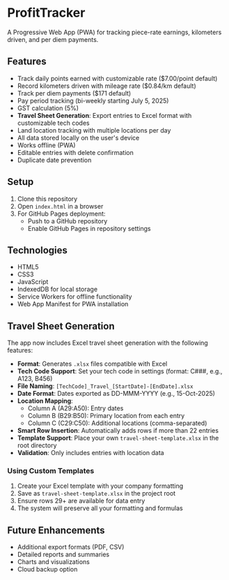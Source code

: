 # ProfitTracker

A Progressive Web App (PWA) for tracking piece-rate earnings, kilometers driven, and per diem payments.

## Features

- Track daily points earned with customizable rate ($7.00/point default)
- Record kilometers driven with mileage rate ($0.84/km default)
- Track per diem payments ($171 default)
- Pay period tracking (bi-weekly starting July 5, 2025)
- GST calculation (5%)
- **Travel Sheet Generation**: Export entries to Excel format with customizable tech codes
- Land location tracking with multiple locations per day
- All data stored locally on the user's device
- Works offline (PWA)
- Editable entries with delete confirmation
- Duplicate date prevention

## Setup

1. Clone this repository
2. Open `index.html` in a browser
3. For GitHub Pages deployment:
   - Push to a GitHub repository
   - Enable GitHub Pages in repository settings

## Technologies

- HTML5
- CSS3
- JavaScript
- IndexedDB for local storage
- Service Workers for offline functionality
- Web App Manifest for PWA installation

## Travel Sheet Generation

The app now includes Excel travel sheet generation with the following features:

- **Format**: Generates `.xlsx` files compatible with Excel
- **Tech Code Support**: Set your tech code in settings (format: C###, e.g., A123, B456)
- **File Naming**: `[TechCode]_Travel_[StartDate]-[EndDate].xlsx`
- **Date Format**: Dates exported as DD-MMM-YYYY (e.g., 15-Oct-2025)
- **Location Mapping**:
  - Column A (A29:A50): Entry dates
  - Column B (B29:B50): Primary location from each entry
  - Column C (C29:C50): Additional locations (comma-separated)
- **Smart Row Insertion**: Automatically adds rows if more than 22 entries
- **Template Support**: Place your own `travel-sheet-template.xlsx` in the root directory
- **Validation**: Only includes entries with location data

### Using Custom Templates

1. Create your Excel template with your company formatting
2. Save as `travel-sheet-template.xlsx` in the project root
3. Ensure rows 29+ are available for data entry
4. The system will preserve all your formatting and formulas

## Future Enhancements

- Additional export formats (PDF, CSV)
- Detailed reports and summaries  
- Charts and visualizations
- Cloud backup option
